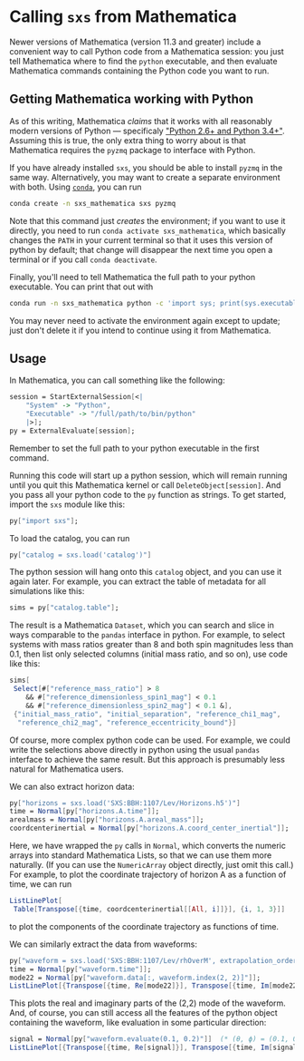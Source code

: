 # Calling `sxs` from Mathematica

Newer versions of Mathematica (version 11.3 and greater) include a convenient
way to call Python code from a Mathematica session: you just tell Mathematica
where to find the `python` executable, and then evaluate Mathematica commands
containing the Python code you want to run.

## Getting Mathematica working with Python

As of this writing, Mathematica *claims* that it works with all reasonably
modern versions of Python — specificaly ["Python 2.6+ and Python
3.4+"](https://reference.wolfram.com/language/ref/externalevaluationsystem/Python.html).
Assuming this is true, the only extra thing to worry about is that Mathematica
requires the `pyzmq` package to interface with Python.

If you have already installed `sxs`, you should be able to install `pyzmq` in
the same way.  Alternatively, you may want to create a separate environment with
both.  Using [`conda`](https://docs.anaconda.com/anaconda/install/), you can run

```bash
conda create -n sxs_mathematica sxs pyzmq
```

Note that this command just *creates* the environment; if you want to use it
directly, you need to run `conda activate sxs_mathematica`, which basically
changes the `PATH` in your current terminal so that it uses this version of
python by default; that change will disappear the next time you open a terminal
or if you call `conda deactivate`.

Finally, you'll need to tell Mathematica the full path to your python
executable.  You can print that out with

```bash
conda run -n sxs_mathematica python -c 'import sys; print(sys.executable)'
```

You may never need to activate the environment again except to update; just
don't delete it if you intend to continue using it from Mathematica.


## Usage

In Mathematica, you can call something like the following:

```mathematica
session = StartExternalSession[<|
    "System" -> "Python",
    "Executable" -> "/full/path/to/bin/python"
    |>];
py = ExternalEvaluate[session];
```

Remember to set the full path to your python executable in the first command.

Running this code will start up a python session, which will remain running
until you quit this Mathematica kernel or call `DeleteObject[session]`.  And
you pass all your python code to the `py` function as strings.  To get started,
import the `sxs` module like this:

```mathematica
py["import sxs"];
```

To load the catalog, you can run

```mathematica
py["catalog = sxs.load('catalog')"]
```

The python session will hang onto this `catalog` object, and you can use it
again later.  For example, you can extract the table of metadata for all
simulations like this:

```mathematica
sims = py["catalog.table"];
```

The result is a Mathematica `Dataset`, which you can search and slice in ways
comparable to the `pandas` interface in python.  For example, to select systems
with mass ratios greater than 8 and both spin magnitudes less than 0.1, then
list only selected columns (initial mass ratio, and so on), use code like this:

```mathematica
sims[
 Select[#["reference_mass_ratio"] > 8
    && #["reference_dimensionless_spin1_mag"] < 0.1
    && #["reference_dimensionless_spin2_mag"] < 0.1 &],
 {"initial_mass_ratio", "initial_separation", "reference_chi1_mag",
  "reference_chi2_mag", "reference_eccentricity_bound"}]
```

Of course, more complex python code can be used.  For example, we could write
the selections above directly in python using the usual `pandas` interface to
achieve the same result.  But this approach is presumably less natural for
Mathematica users.

We can also extract horizon data:

```mathematica
py["horizons = sxs.load('SXS:BBH:1107/Lev/Horizons.h5')"]
time = Normal[py["horizons.A.time"]];
arealmass = Normal[py["horizons.A.areal_mass"]];
coordcenterinertial = Normal[py["horizons.A.coord_center_inertial"]];
```

Here, we have wrapped the `py` calls in `Normal`, which converts the numeric
arrays into standard Mathematica Lists, so that we can use them more naturally.
(If you can use the `NumericArray` object directly, just omit this call.)  For
example, to plot the coordinate trajectory of horizon A as a function of time,
we can run

```mathematica
ListLinePlot[
 Table[Transpose[{time, coordcenterinertial[[All, i]]}], {i, 1, 3}]]
```

to plot the components of the coordinate trajectory as functions of time.

We can similarly extract the data from waveforms:

```mathematica
py["waveform = sxs.load('SXS:BBH:1107/Lev/rhOverM', extrapolation_order=2)"]
time = Normal[py["waveform.time"]];
mode22 = Normal[py["waveform.data[:, waveform.index(2, 2)]"]];
ListLinePlot[{Transpose[{time, Re[mode22]}], Transpose[{time, Im[mode22]}]}]
```

This plots the real and imaginary parts of the (2,2) mode of the waveform.
And, of course, you can still access all the features of the python object
containing the waveform, like evaluation in some particular direction:

```mathematica
signal = Normal[py["waveform.evaluate(0.1, 0.2)"]]  (* (θ, ϕ) = (0.1, 0.2) *)
ListLinePlot[{Transpose[{time, Re[signal]}], Transpose[{time, Im[signal]}]}]
```
